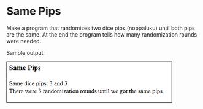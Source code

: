 # Same Pips

Make a program that randomizes two dice pips (noppaluku) until both pips are the same. At the end the program tells how many randomization rounds were needed.

Sample output:

![Same pips](./08.04.png)